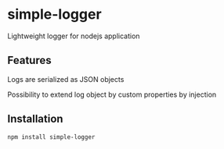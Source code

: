# simple-logger
Lightweight logger for nodejs application

## Features
Logs are serialized as JSON objects

Possibility to extend log object by custom properties by injection

## Installation
```sh
npm install simple-logger
```